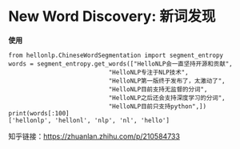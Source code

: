 # New Word Discovery: 新词发现

**使用**
```
from hellonlp.ChineseWordSegmentation import segment_entropy
words = segment_entropy.get_words(["HelloNLP会一直坚持开源和贡献",
                            "HelloNLP专注于NLP技术",
                            "HelloNLP第一版终于发布了，太激动了",
                            "HelloNLP目前支持无监督的分词",
                            "HelloNLP之后还会支持深度学习的分词",
                            "HelloNLP目前只支持python",])
print(words[:100]
['hellonlp', 'hellonl', 'nlp', 'nl', 'hello']
```
知乎链接：https://zhuanlan.zhihu.com/p/210584733
